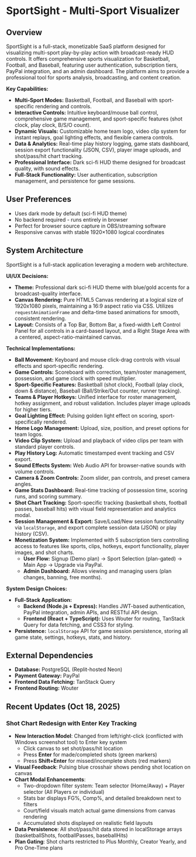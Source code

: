 # SportSight - Multi-Sport Visualizer

## Overview

SportSight is a full-stack, monetizable SaaS platform designed for visualizing multi-sport play-by-play action with broadcast-ready HUD controls. It offers comprehensive sports visualization for Basketball, Football, and Baseball, featuring user authentication, subscription tiers, PayPal integration, and an admin dashboard. The platform aims to provide a professional tool for sports analysis, broadcasting, and content creation.

**Key Capabilities:**

*   **Multi-Sport Modes:** Basketball, Football, and Baseball with sport-specific rendering and controls.
*   **Interactive Controls:** Intuitive keyboard/mouse ball control, comprehensive game management, and sport-specific features (shot clock, play clock, B/S/O count).
*   **Dynamic Visuals:** Customizable home team logo, video clip system for instant replays, goal lighting effects, and flexible camera controls.
*   **Data & Analytics:** Real-time play history logging, game stats dashboard, session export functionality (JSON, CSV), player image uploads, and shot/pass/hit chart tracking.
*   **Professional Interface:** Dark sci-fi HUD theme designed for broadcast quality, with sound effects.
*   **Full-Stack Functionality:** User authentication, subscription management, and persistence for game sessions.

## User Preferences

- Uses dark mode by default (sci-fi HUD theme)
- No backend required - runs entirely in browser
- Perfect for browser source capture in OBS/streaming software
- Responsive canvas with stable 1920×1080 logical coordinates

## System Architecture

SportSight is a full-stack application leveraging a modern web architecture.

**UI/UX Decisions:**

*   **Theme:** Professional dark sci-fi HUD theme with blue/gold accents for a broadcast-quality interface.
*   **Canvas Rendering:** Pure HTML5 Canvas rendering at a logical size of 1920x1080 pixels, maintaining a 16:9 aspect ratio via CSS. Utilizes `requestAnimationFrame` and delta-time based animations for smooth, consistent rendering.
*   **Layout:** Consists of a Top Bar, Bottom Bar, a fixed-width Left Control Panel for all controls in a card-based layout, and a Right Stage Area with a centered, aspect-ratio-maintained canvas.

**Technical Implementations:**

*   **Ball Movement:** Keyboard and mouse click-drag controls with visual effects and sport-specific rendering.
*   **Game Controls:** Scoreboard with correction, team/roster management, possession, and game clock with speed multiplier.
*   **Sport-Specific Features:** Basketball (shot clock), Football (play clock, down & distance), Baseball (Ball/Strike/Out counter, runner tracking).
*   **Teams & Player Hotkeys:** Unified interface for roster management, hotkey assignment, and robust validation. Includes player image uploads for higher tiers.
*   **Goal Lighting Effect:** Pulsing golden light effect on scoring, sport-specifically rendered.
*   **Home Logo Management:** Upload, size, position, and preset options for team logos.
*   **Video Clip System:** Upload and playback of video clips per team with standard player controls.
*   **Play History Log:** Automatic timestamped event tracking and CSV export.
*   **Sound Effects System:** Web Audio API for browser-native sounds with volume controls.
*   **Camera & Zoom Controls:** Zoom slider, pan controls, and preset camera angles.
*   **Game Stats Dashboard:** Real-time tracking of possession time, scoring runs, and scoring summary.
*   **Shot Chart Tracking:** Sport-specific tracking (basketball shots, football passes, baseball hits) with visual field representation and analytics modal.
*   **Session Management & Export:** Save/Load/New session functionality via `localStorage`, and export complete session data (JSON) or play history (CSV).
*   **Monetization System:** Implemented with 5 subscription tiers controlling access to features like sports, clips, hotkeys, export functionality, player images, and shot charts.
    *   **User Flow:** Signup (Demo plan) → Sport Selection (plan-gated) → Main App → Upgrade via PayPal.
    *   **Admin Dashboard:** Allows viewing and managing users (plan changes, banning, free months).

**System Design Choices:**

*   **Full-Stack Application:**
    *   **Backend (Node.js + Express):** Handles JWT-based authentication, PayPal integration, admin APIs, and RESTful API design.
    *   **Frontend (React + TypeScript):** Uses Wouter for routing, TanStack Query for data fetching, and CSS3 for styling.
*   **Persistence:** `localStorage` API for game session persistence, storing all game state, settings, hotkeys, stats, and history.

## External Dependencies

*   **Database:** PostgreSQL (Replit-hosted Neon)
*   **Payment Gateway:** PayPal
*   **Frontend Data Fetching:** TanStack Query
*   **Frontend Routing:** Wouter

## Recent Updates (Oct 18, 2025)

### Shot Chart Redesign with Enter Key Tracking
- **New Interaction Model**: Changed from left/right-click (conflicted with Windows screenshot tool) to Enter key system
  - Click canvas to set shot/pass/hit location
  - Press **Enter** for made/completed shots (green markers)
  - Press **Shift+Enter** for missed/incomplete shots (red markers)
- **Visual Feedback**: Pulsing blue crosshair shows pending shot location on canvas
- **Chart Modal Enhancements**:
  - Two-dropdown filter system: Team selector (Home/Away) + Player selector (All Players or individual)
  - Stats bar displays FG%, Comp%, and detailed breakdown next to filters
  - Court/field visuals match actual game dimensions from canvas rendering
  - Accumulated shots displayed on realistic field layouts
- **Data Persistence**: All shot/pass/hit data stored in localStorage arrays (basketballShots, footballPasses, baseballHits)
- **Plan Gating**: Shot charts restricted to Plus Monthly, Creator Yearly, and Pro One-Time plans